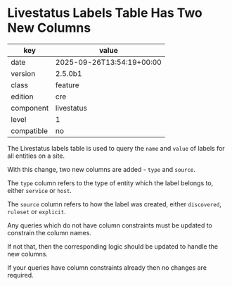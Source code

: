 [//]: # (werk v2)
# Livestatus Labels Table Has Two New Columns

key        | value
---------- | ---
date       | 2025-09-26T13:54:19+00:00
version    | 2.5.0b1
class      | feature
edition    | cre
component  | livestatus
level      | 1
compatible | no

The Livestatus labels table is used to query the `name` and `value` of labels for all entities on a site.

With this change, two new columns are added - `type` and `source`.

The `type` column refers to the type of entity which the label belongs to, either `service` or `host`.

The `source` column refers to how the label was created, either `discovered`, `ruleset` or `explicit`.

Any queries which do not have column constraints must be updated to constrain the column names.

If not that, then the corresponding logic should be updated to handle the new columns.

If your queries have column constraints already then no changes are required.

